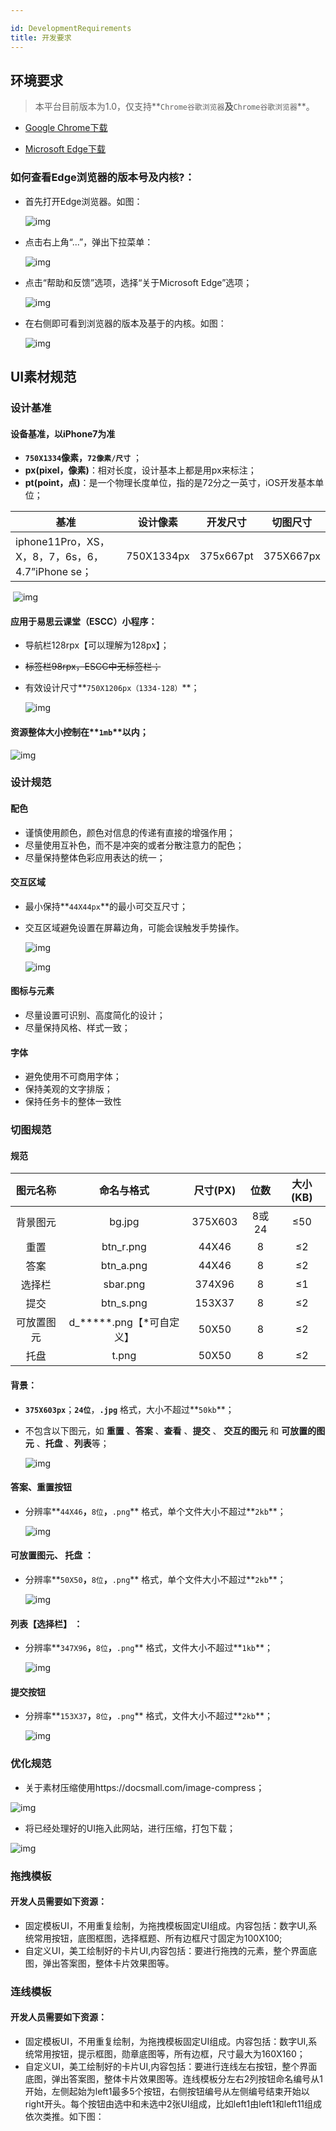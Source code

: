 ```yaml
---

id: DevelopmentRequirements
title: 开发要求
---
```


## 环境要求

> 本平台目前版本为1.0，仅支持**`Chrome谷歌浏览器`**及**`Chrome谷歌浏览器`**。

- [Google Chrome下载](https://dl.google.com/tag/s/appguid%3D%7B8A69D345-D564-463C-AFF1-A69D9E530F96%7D%26iid%3D%7BBD00B6B7-1A56-4B59-4DD4-9E4C2F33CE0C%7D%26lang%3Dzh-CN%26browser%3D5%26usagestats%3D1%26appname%3DGoogle%2520Chrome%26needsadmin%3Dprefers%26ap%3Dx64-stable-statsdef_1%26installdataindex%3Dempty/update2/installers/ChromeSetup.exe)

- [Microsoft Edge下载](https://www.microsoft.com/zh-cn/edge)

### 如何查看Edge浏览器的版本号及内核?：
- 首先打开Edge浏览器。如图：

  ![img](../static/img/edge.jpg)

- 点击右上角“...”，弹出下拉菜单：

  ![img](../static/img/....jpg)

- 点击“帮助和反馈”选项，选择“关于Microsoft Edge”选项；

  ![img](../static/img/20201112103828.jpg)

  

- 在右侧即可看到浏览器的版本及基于的内核。如图：

  ![img](../static/img/20201112103821.jpg)

## UI素材规范

### 设计基准

####  设备基准，以iPhone7为准 

- **`750X1334`**像素，**`72像素/尺寸`** ；
- **px(pixel，像素)**：相对长度，设计基本上都是用px来标注；
- **pt(point，点)**：是一个物理长度单位，指的是72分之一英寸，iOS开发基本单位；

| 基准                                             | 设计像素   | 开发尺寸  | 切图尺寸  |
| ------------------------------------------------ | ---------- | --------- | --------- |
| iphone11Pro，XS，X，8，7，6s，6，4.7”iPhone se； | 750X1334px | 375x667pt | 375X667px |

​        ![img](../static/img/20201110162322.jpg)

#### 应用于易思云课堂（ESCC）小程序：

- 导航栏128rpx【可以理解为128px】；

- ~~标签栏98rpx，ESCC中无标签栏；~~

- 有效设计尺寸**`750X1206px（1334-128）`**；

  ![img](../static/img/20201112095929.jpg)



#### 资源整体大小控制在**`1mb`**以内；

![img](../static/img/20201112103845.jpg)

### 设计规范

#### 配色

- 谨慎使用颜色，颜色对信息的传递有直接的增强作用；
- 尽量使用互补色，而不是冲突的或者分散注意力的配色；
- 尽量保持整体色彩应用表达的统一；

#### 交互区域

- 最小保持**`44X44px`**的最小可交互尺寸；

- 交互区域避免设置在屏幕边角，可能会误触发手势操作。

  ![img](../static/img/20201112103719.jpg)

  ![img](../static/img/20201112103837.jpg)

  

#### 图标与元素

- 尽量设置可识别、高度简化的设计；
- 尽量保持风格、样式一致；

#### 字体

- 避免使用不可商用字体；
- 保持美观的文字排版；
- 保持任务卡的整体一致性

### 切图规范

#### 规范

| 图元名称   | 命名与格式               | 尺寸(PX)  | 位数  | 大小(KB) |
| :--------: | :--------------------: | :-------: | :-----: | :-----: |
| 背景图元   | bg.jpg                   | 375X603 | 8或24 | ≤50 |
| 重置       | btn_r.png                | 44X46   | 8     | ≤2  |
| 答案       | btn_a.png                | 44X46   | 8     | ≤2  |
| 选择栏     | sbar.png                 | 374X96  | 8     | ≤1  |
| 提交       | btn_s.png                | 153X37 | 8     | ≤2  |
| 可放置图元 | d_*****.png【*可自定义】 | 50X50 | 8     | ≤2  |
| 托盘       | t.png                    | 50X50 | 8     | ≤2  |

#### 背景：

- **`375X603px`**；**`24位`**，**`.jpg`** 格式，大小不超过**`50kb`**；

- 不包含以下图元，如 **重置** 、**答案** 、**查看** 、**提交** 、 **交互的图元** 和 **可放置的图元** 、**托盘** 、**列表**等；

  ![img](../static/img/20201112103754.jpg)

#### 答案、重置按钮

- 分辨率**`44X46`**，**`8位`**，**`.png`** 格式，单个文件大小不超过**`2kb`**；

  ![img](../static/img/20201112103729.jpg)

#### 可放置图元、 **托盘** ：

- 分辨率**`50X50`**，**`8位`**，**`.png`** 格式，单个文件大小不超过**`2kb`**；

  ![img](../static/img/20201112103746.jpg)

#### 列表【选择栏】 ：

- 分辨率**`347X96`**，**`8位`**，**`.png`** 格式，文件大小不超过**`1kb`**；

  ![img](../static/img/20201112103801.jpg)

#### 提交按钮

- 分辨率**`153X37`**，**`8位`**，**`.png`** 格式，文件大小不超过**`2kb`**；

  ![img](../static/img/20201112103738.jpg)

### 优化规范

- 关于素材压缩使用https://docsmall.com/image-compress；

![img](../static/img/1604308991.jpg)

- 将已经处理好的UI拖入此网站，进行压缩，打包下载；

![img](../static/img/ysxz.jpg)

### 拖拽模板
#### 开发人员需要如下资源： 

- 固定模板UI，不用重复绘制，为拖拽模板固定UI组成。内容包括：数字UI,系统常用按钮，底图框图，选择框题、所有边框尺寸固定为100X100;
- 自定义UI，美工绘制好的卡片UI,内容包括：要进行拖拽的元素，整个界面底图，弹出答案图，整体卡片效果图等。

### 连线模板

#### 开发人员需要如下资源：

- 固定模板UI，不用重复绘制，为拖拽模板固定UI组成。内容包括：数字UI,系统常用按钮，提示框图，勋章底图等，所有边框，尺寸最大为160X160；
- 自定义UI，美工绘制好的卡片UI,内容包括：要进行连线左右按钮，整个界面底图，弹出答案图，整体卡片效果图等。连线模板分左右2列按钮命名编号从1开始，左侧起始为left1最多5个按钮，右侧按钮编号从左侧编号结束开始以right开头。每个按钮由选中和未选中2张UI组成，比如left1由left1和left11组成依次类推。如下图： 

